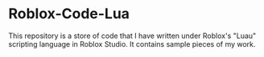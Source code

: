 # Roblox-Code-Lua

This repository is a store of code that I have written under Roblox's "Luau" scripting language in Roblox Studio. It contains sample pieces of my work.
